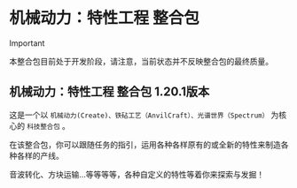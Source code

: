 # 机械动力：特性工程 整合包

> [!IMPORTANT]
> 本整合包目前处于开发阶段，请注意，当前状态并不反映整合包的最终质量。

## 机械动力：特性工程 整合包 1.20.1版本

这是一个以 `机械动力(Create)、铁砧工艺（AnvilCraft）、光谱世界（Spectrum）` 为核心的 `科技整合包` 。

在该整合包，你可以跟随任务的指引，运用各种各样原有的或全新的特性来制造各种各样的产线。

音波转化、方块运输...等等等等，各种自定义的特性等着你来探索与发掘！
